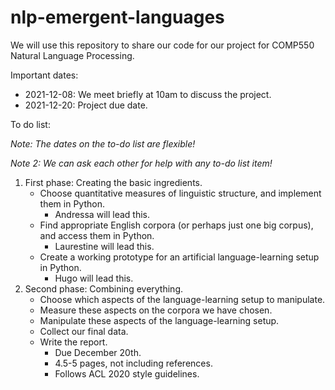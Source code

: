 # nlp-emergent-languages

We will use this repository to share our code for our project for COMP550 Natural Language Processing.

Important dates:

* 2021-12-08: We meet briefly at 10am to discuss the project.
* 2021-12-20: Project due date.

To do list:

*Note: The dates on the to-do list are flexible!*

*Note 2: We can ask each other for help with any to-do list item!*
1. First phase: Creating the basic ingredients.
   * Choose quantitative measures of linguistic structure, and implement them in Python.
     * Andressa will lead this.
   * Find appropriate English corpora (or perhaps just one big corpus), and access them in Python.
     * Laurestine will lead this.
   * Create a working prototype for an artificial language-learning setup in Python.
     * Hugo will lead this.
2. Second phase: Combining everything.
   * Choose which aspects of the language-learning setup to manipulate.
   * Measure these aspects on the corpora we have chosen.
   * Manipulate these aspects of the language-learning setup.
   * Collect our final data.
   * Write the report.
     * Due December 20th.
     * 4.5-5 pages, not including references.
     * Follows ACL 2020 style guidelines.
